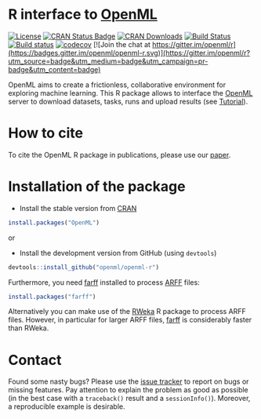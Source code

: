 # R interface to [OpenML](http://www.openml.org/) 

[![License](https://img.shields.io/badge/License-BSD%203--Clause-blue.svg)](https://opensource.org/licenses/BSD-3-Clause)
[![CRAN Status Badge](http://www.r-pkg.org/badges/version/OpenML)](http://cran.r-project.org/web/packages/OpenML)
[![CRAN Downloads](http://cranlogs.r-pkg.org/badges/OpenML)](http://cran.rstudio.com/web/packages/OpenML/index.html)
[![Build Status](https://travis-ci.org/openml/openml-r.svg?branch=master)](https://travis-ci.org/openml/openml-r)
[![Build status](https://ci.appveyor.com/api/projects/status/mevevtyr538faqdv/branch/master?svg=true)](https://ci.appveyor.com/project/jakobbossek/openml-r/branch/master)
[![codecov](https://codecov.io/gh/openml/openml-r/branch/master/graph/badge.svg)](https://codecov.io/gh/openml/openml-r)
[![Join the chat at https://gitter.im/openml/r](https://badges.gitter.im/openml/openml-r.svg)](https://gitter.im/openml/r?utm_source=badge&utm_medium=badge&utm_campaign=pr-badge&utm_content=badge)

OpenML aims to create a frictionless, collaborative environment for exploring machine learning. This R package allows to interface the [OpenML](http://www.openml.org/frontend/page/home) server to download datasets, tasks, runs and upload results (see  [Tutorial](http://openml.github.io/openml-r)).

# How to cite

To cite the OpenML R package in publications, please use our [paper](https://arxiv.org/abs/1701.01293).

# Installation of the package

- Install the stable version from [CRAN](https://cran.r-project.org/web/packages/OpenML/index.html)
```r
install.packages("OpenML")
```
or

- Install the development version from GitHub (using `devtools`)
```r
devtools::install_github("openml/openml-r")
```

Furthermore, you need [farff](https://github.com/mlr-org/farff) installed to process [ARFF](http://www.cs.waikato.ac.nz/ml/weka/arff.html) files:
```r
install.packages("farff")
```
Alternatively you can make use of the [RWeka](https://cran.r-project.org/web/packages/RWeka/index.html) R package to process ARFF files. However, in particular for larger ARFF files, [farff](https://github.com/mlr-org/farff) is considerably faster than RWeka.

# Contact

Found some nasty bugs? Please use the [issue tracker](https://github.com/openml/openml-r/issues) to report on bugs or missing features. Pay attention to explain the problem as good as possible (in the best case with a `traceback()` result and a `sessionInfo()`). Moreover, a reproducible example is desirable.
